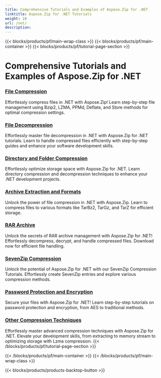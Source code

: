 ```yaml
---
title: Comprehensive Tutorials and Examples of Aspose.Zip for .NET 
linktitle: Aspose.Zip for .NET Tutorials
weight: 10
url: /net/
description:
---
```


{{< blocks/products/pf/main-wrap-class >}}
{{< blocks/products/pf/main-container >}}
{{< blocks/products/pf/tutorial-page-section >}}

# Comprehensive Tutorials and Examples of Aspose.Zip for .NET


### [File Compression](./file-compression/)
Effortlessly compress files in .NET with Aspose.Zip! Learn step-by-step file management using Bzip2, LZMA, PPMd, Deflate, and Store methods for optimal compression settings.
### [File Decompression](./file-decompression/)
Effortlessly master file decompression in .NET with Aspose.Zip for .NET tutorials. Learn to handle compressed files efficiently with step-by-step guides and enhance your software development skills.
### [Directory and Folder Compression](./directory-and-folder-compression/)
Effortlessly optimize storage space with Aspose.Zip for .NET. Learn directory compression and decompression techniques to enhance your .NET development projects.
### [Archive Extraction and Formats](./archive-extraction-and-formats/)
Unlock the power of file compression in .NET with Aspose.Zip. Learn to compress files to various formats like TarBz2, TarGz, and TarZ for efficient storage.
### [RAR Archive](./rar-archive/)
Unlock the secrets of RAR archive management with Aspose.Zip for .NET! Effortlessly decompress, decrypt, and handle compressed files. Download now for efficient file handling.
### [SevenZip Compression](./sevenzip-compression/)
Unlock the potential of Aspose.Zip for .NET with our SevenZip Compression Tutorials. Effortlessly create SevenZip entries and explore various compression methods.
### [Password Protection and Encryption](./password-protection-and-encryption/)
Secure your files with Aspose.Zip for .NET! Learn step-by-step tutorials on password protection and encryption, from AES to traditional methods. 
### [Other Compression Techniques](./other-compression-techniques/)
Effortlessly master advanced compression techniques with Aspose.Zip for .NET. Elevate your development skills, from extracting to memory stream to optimizing storage with Lzma compression.
{{< /blocks/products/pf/tutorial-page-section >}}

{{< /blocks/products/pf/main-container >}}
{{< /blocks/products/pf/main-wrap-class >}}

{{< blocks/products/products-backtop-button >}}
